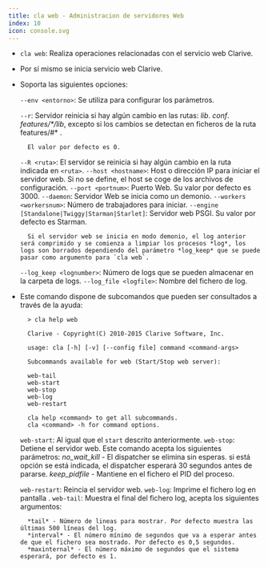 ```yaml
---
title: cla web - Administracion de servidores Web
index: 10
icon: console.svg
---
```

* `cla web`: Realiza operaciones relacionadas con el servicio web Clarive.
* Por sí mismo se inicia servicio web Clarive.
* Soporta las siguientes opciones:

    `--env <entorno>`: Se utiliza para configurar los parámetros.

    `--r`: Servidor reinicia si hay algún cambio en las rutas:
        *lib*.
        *conf*.
        *features/\*/lib*, excepto si los cambios se detectan en ficheros de la ruta features/#* .

        El valor por defecto es 0.

    `--R <ruta>`: El servidor se reinicia si hay algún cambio en la ruta indicada en `<ruta>`.
    `--host <hostname>`: Host o dirección IP para iniciar el servidor web. Si no se define, el host se coge de los archivos de configuración.
    `--port <portnum>`: Puerto Web. Su valor por defecto es 3000.
    `--daemon`: Servidor Web se inicia como un demonio.
    `--workers <workersnum>`: Número de trabajadores para iniciar.
    `--engine [Standalone|Twiggy|Starman|Starlet]`: Servidor web PSGI. Su valor por defecto es Starman.

        Si el servidor web se inicia en modo demonio, el log anterior será comprimido y se comienza a limpiar los procesos *log*, los logs son borrados dependiendo del parámetro *log_keep* que se puede pasar como argumento para `cla web`.


    `--log_keep <lognumber>`: Número de logs que se pueden almacenar en la carpeta de logs.
    `--log_file <logfile>`: Nombre del fichero de log.

* Este comando dispone de subcomandos que pueden ser consultados a través de la ayuda:

        > cla help web

        Clarive - Copyright(C) 2010-2015 Clarive Software, Inc.

        usage: cla [-h] [-v] [--config file] command <command-args>

        Subcommands available for web (Start/Stop web server):

        web-tail
        web-start
        web-stop
        web-log
        web-restart

        cla help <command> to get all subcommands.
        cla <command> -h for command options.

    `web-start`: Al igual que el `start` descrito anteriormente.
    `web-stop`:  Detiene el servidor web. Este comando acepta los siguientes parámetros:
        *no_wait_kill* - El dispatcher se elimina sin esperas. si está opción se está indicada, el dispatcher esperará 30 segundos antes de pararse.
        *keep_pidfile* - Mantiene en el fichero el PID del proceso.

    `web-restart`: Reincia el servidor web.
    `web-log`: Imprime el fichero log en pantalla .
     `web-tail`: Muestra el final del fichero log, acepta los siguientes argumentos:

        *tail* - Número de lineas para mostrar. Por defecto muestra las últimas 500 líneas del log.
        *interval* - El número mínimo de segundos que va a esperar antes de que el fichero sea mostrado. Por defecto es 0,5 segundos.
        *maxinternal* - El número máximo de segundos que el sistema esperará, por defecto es 1.


